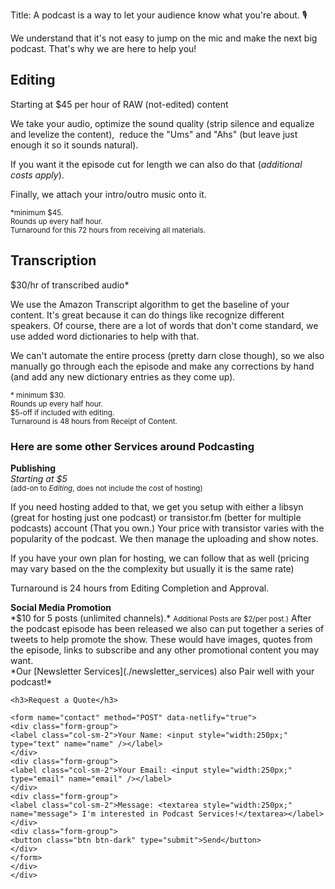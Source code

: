 Title: A podcast is a way to let your audience know what you're about. 🎙️

<div class="row">
<div class="col-md-7">
We understand that it's not easy to jump on the mic and make the next big podcast. That's why we are here to help you!
<div class="card-deck">

<div class="card">
<h2 class="p-2 card-title bg-dark text-light">Editing</h2>
<span class="font-italic">Starting at $45 per hour of RAW (not-edited) content</span> 
<div class="card-body">
<p>
We take your audio, optimize the sound quality (strip silence and equalize and levelize the content),  reduce the "Ums" and "Ahs" (but leave just enough it so it sounds natural).
</p>

<p>
If you want it the episode cut for length we can also do that (<em>additional costs apply</em>).
</p>

<p>
Finally, we attach your intro/outro music onto it.
</p>

<p>
</p>
</div>
<small class="card-footer font-italic">*minimum $45.
</br>Rounds up every half hour.
</br>Turnaround for this 72 hours from receiving all materials.</small>
</div>

<div class="card">
<h2 class="p-2 card-title bg-dark text-light">Transcription</h2>
<span class="font-italic">$30/hr of transcribed audio*</span>
<div class="card-body">
<p>
We use the Amazon Transcript algorithm to get the baseline of your content. It's great because it can do things like recognize different speakers. Of course, there are a lot of words that don't come standard, we use added word dictionaries to help with that.
</p>
<p>
We can't automate the entire process (pretty darn close though), so we also manually go through each the episode and make any corrections by hand (and add any new dictionary entries as they come up).  
</p>

</div>
<small class="card-footer"> * minimum $30.
</br>Rounds up every half hour.
</br>$5-off if included with editing.
</br>Turnaround is 48 hours from Receipt of Content.
</small>
</div>
</div>
<div class="mt-3">
<h3>Here are some other Services around Podcasting</h3>
</hr>
<div>
<b>Publishing</b>
</br>
<em>Starting at $5</em>
</br>
<small>(add-on to <em>Editing</em>, does not include the cost of hosting)</small>
<p>
If you need hosting added to that, we get you setup with either a libsyn (great for hosting just one podcast) or transistor.fm (better for multiple podcasts) account (That you own.) Your price with transistor varies with the popularity of the podcast. We then manage the uploading and show notes.
</p>

<p>
If you have your own plan for hosting, we can follow that as well (pricing may vary based on the the complexity but usually it is the same rate)
</p>
<p>
	Turnaround is 24 hours from Editing Completion and Approval.
</p>
</div>
<div>
	<b>Social Media Promotion</b>
	</br>
	*$10 for 5 posts (unlimited channels).* 
	<small>Additional Posts are $2/per post.)</small>
	After the podcast episode has been released we also can put together a series of tweets to help promote the show. These would have images, quotes from the episode, links to subscribe and any other promotional content you may want. 

</div>
<div>
	*Our [Newsletter Services](./newsletter_services) also Pair well with your podcast!* 
</div>
</div>
</div>
<div class="col-md-4 mx-2 mt-5">
	<div class="jumbotron">

	<h3>Request a Quote</h3>

	<form name="contact" method="POST" data-netlify="true">
	<div class="form-group">
	<label class="col-sm-2">Your Name: <input style="width:250px;" type="text" name="name" /></label>   
	</div>
	<div class="form-group">
	<label class="col-sm-2">Your Email: <input style="width:250px;"  type="email" name="email" /></label>
	</div>
	<div class="form-group">
	<label class="col-sm-2">Message: <textarea style="width:250px;" name="message"> I'm interested in Podcast Services!</textarea></label>
	</div>
	<div class="form-group">
	<button class="btn btn-dark" type="submit">Send</button>
	</div>
	</form>
	</div>
	</div>
